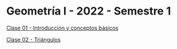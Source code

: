 # Geometría I - 2022 - Semestre 1
 
[Clase 01 - Introducción y conceptos básicos](https://javutreras.github.io/2022-S1-G1/Clases/Clase01.html)

[Clase 02 - Triángulos](https://javutreras.github.io/2022-S1-G1/Clases/Clase02.html)